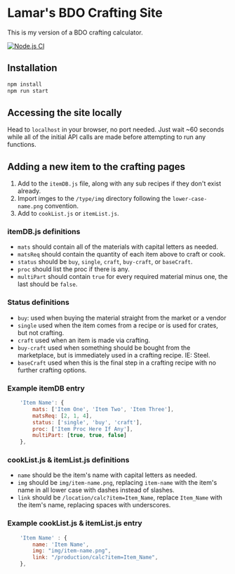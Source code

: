 # Lamar's BDO Crafting Site

This is my version of a BDO crafting calculator.

[![Node.js CI](https://github.com/aylamar/bdo-crafting-site/actions/workflows/node.js.yml/badge.svg)](https://github.com/aylamar/bdo-crafting-site/actions/workflows/node.js.yml)

## Installation

```bash
npm install
npm run start
```

## Accessing the site locally

Head to `localhost` in your browser, no port needed. Just wait ~60 seconds while all of the initial API calls are made before attempting to run any functions.

## Adding a new item to the crafting pages

1. Add to the `itemDB.js` file, along with any sub recipes if they don't exist already.
2. Import imges to the `/type/img` directory following the `lower-case-name.png` convention.
3. Add to `cookList.js` or `itemList.js`.

### itemDB.js definitions

- `mats` should contain all of the materials with capital letters as needed.
- `matsReq` should contain the quantity of each item above to craft or cook.
- `status` should be `buy`, `single`, `craft`, `buy-craft`, or `baseCraft`.
- `proc` should list the proc if there is any.
- `multiPart` should contain `true` for every required material minus one, the last should be `false`.

### Status definitions

- `buy`: used when buying the material straight from the market or a vendor
- `single` used when the item comes from a recipe or is used for crates, but not crafting.
- `craft` used when an item is made via crafting.
- `buy-craft` used when something should be bought from the marketplace, but is immediately used in a crafting recipe. IE: Steel.
- `baseCraft` used when this is the final step in a crafting recipe with no further crafting options.

### Example itemDB entry

```javascript
    'Item Name': {
        mats: ['Item One', 'Item Two', 'Item Three'],
        matsReq: [2, 1, 4],
        status: ['single', 'buy', 'craft'],
        proc: ['Item Proc Here If Any'],
        multiPart: [true, true, false]
    },
```

### cookList.js & itemList.js definitions

- `name` should be the item's name with capital letters as needed.
- `img` should be `img/item-name.png`, replacing `item-name` with the item's name in all lower case with dashes instead of slashes.
- `link` should be `/location/calc?item=Item_Name`, replace `Item_Name` with the item's name, replacing spaces with underscores.

### Example cookList.js & itemList.js entry

```javascript
    'Item Name' : {
        name: 'Item Name',
        img: "img/item-name.png",
        link: "/production/calc?item=Item_Name",
    },
```
